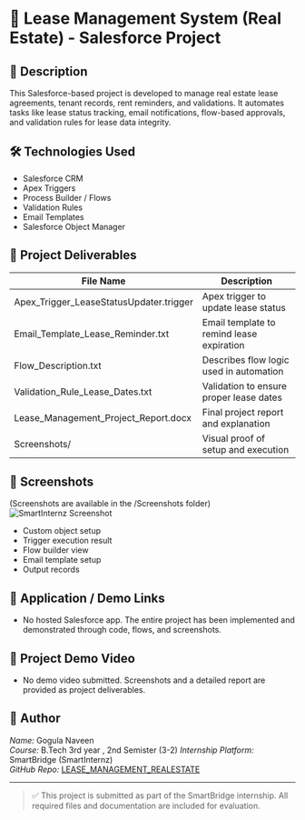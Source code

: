 # 📂 Lease Management System (Real Estate) - Salesforce Project

## 📝 Description
This Salesforce-based project is developed to manage real estate lease agreements, tenant records, rent reminders, and validations. It automates tasks like lease status tracking, email notifications, flow-based approvals, and validation rules for lease data integrity.

## 🛠 Technologies Used
- Salesforce CRM
- Apex Triggers
- Process Builder / Flows
- Validation Rules
- Email Templates
- Salesforce Object Manager

## 📁 Project Deliverables
| File Name                                 | Description                                |
|-------------------------------------------|--------------------------------------------|
| Apex_Trigger_LeaseStatusUpdater.trigger | Apex trigger to update lease status        |
| Email_Template_Lease_Reminder.txt       | Email template to remind lease expiration  |
| Flow_Description.txt                    | Describes flow logic used in automation    |
| Validation_Rule_Lease_Dates.txt         | Validation to ensure proper lease dates    |
| Lease_Management_Project_Report.docx    | Final project report and explanation       |
| Screenshots/                            | Visual proof of setup and execution        |

## 📸 Screenshots
(Screenshots are available in the /Screenshots folder)
![SmartInternz Screenshot](screenshots/screenshot.png)
- Custom object setup
- Trigger execution result
- Flow builder view
- Email template setup
- Output records

## 🔗 Application / Demo Links
- No hosted Salesforce app. The entire project has been implemented and demonstrated through code, flows, and screenshots.

## 🎥 Project Demo Video
- No demo video submitted. Screenshots and a detailed report are provided as project deliverables.

## 👤 Author
*Name:* Gogula Naveen  
*Course:* B.Tech 3rd year , 2nd Semister (3-2) 
*Internship Platform:* SmartBridge (SmartInternz)  
*GitHub Repo:* [LEASE_MANAGEMENT_REALESTATE](https://github.com/GogulaNaveen/LEASE_MANAGEMENT_REALESTATE)

---

> ✅ This project is submitted as part of the SmartBridge internship. All required files and documentation are included for evaluation.
